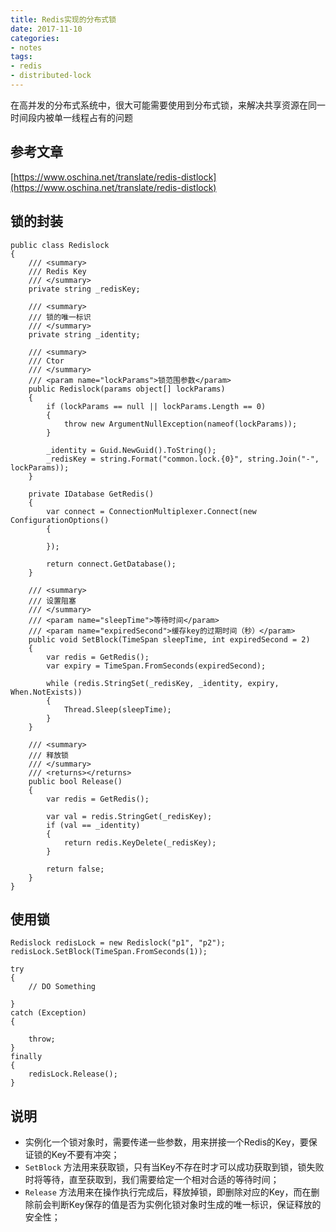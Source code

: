 ```yaml
---
title: Redis实现的分布式锁
date: 2017-11-10
categories:
- notes
tags:
- redis
- distributed-lock
---
```


在高并发的分布式系统中，很大可能需要使用到分布式锁，来解决共享资源在同一时间段内被单一线程占有的问题

## 参考文章
[https://www.oschina.net/translate/redis-distlock](https://www.oschina.net/translate/redis-distlock)

## 锁的封装
```
public class Redislock
{
    /// <summary>
    /// Redis Key
    /// </summary>
    private string _redisKey;

    /// <summary>
    /// 锁的唯一标识
    /// </summary>
    private string _identity;

    /// <summary>
    /// Ctor
    /// </summary>
    /// <param name="lockParams">锁范围参数</param>
    public Redislock(params object[] lockParams)
    {
        if (lockParams == null || lockParams.Length == 0)
        {
            throw new ArgumentNullException(nameof(lockParams));
        }

        _identity = Guid.NewGuid().ToString();
        _redisKey = string.Format("common.lock.{0}", string.Join("-", lockParams));
    }

    private IDatabase GetRedis()
    {
        var connect = ConnectionMultiplexer.Connect(new ConfigurationOptions()
        {

        });

        return connect.GetDatabase();
    }

    /// <summary>
    /// 设置阻塞
    /// </summary>
    /// <param name="sleepTime">等待时间</param>
    /// <param name="expiredSecond">缓存key的过期时间（秒）</param>
    public void SetBlock(TimeSpan sleepTime, int expiredSecond = 2)
    {
        var redis = GetRedis();
        var expiry = TimeSpan.FromSeconds(expiredSecond);

        while (redis.StringSet(_redisKey, _identity, expiry, When.NotExists))
        {
            Thread.Sleep(sleepTime);
        }
    }

    /// <summary>
    /// 释放锁
    /// </summary>
    /// <returns></returns>
    public bool Release()
    {
        var redis = GetRedis();

        var val = redis.StringGet(_redisKey);
        if (val == _identity)
        {
            return redis.KeyDelete(_redisKey);
        }

        return false;
    }
}
```

## 使用锁
```
Redislock redisLock = new Redislock("p1", "p2");
redisLock.SetBlock(TimeSpan.FromSeconds(1));

try
{
    // DO Something

}
catch (Exception)
{

    throw;
}
finally
{
    redisLock.Release();
}
```

## 说明
- 实例化一个锁对象时，需要传递一些参数，用来拼接一个Redis的Key，要保证锁的Key不要有冲突；
- `SetBlock` 方法用来获取锁，只有当Key不存在时才可以成功获取到锁，锁失败时将等待，直至获取到，我们需要给定一个相对合适的等待时间；
- `Release` 方法用来在操作执行完成后，释放掉锁，即删除对应的Key，而在删除前会判断Key保存的值是否为实例化锁对象时生成的唯一标识，保证释放的安全性；
